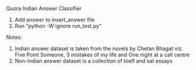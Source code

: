 Quora Indian Answer Classifier <br/>

1. Add answer to insert_answer file <br/>
2. Run "python -W ignore run_test.py" <br/>

Notes:<br/>
1. Indian answer dataset is taken from the novels by Chetan Bhagat viz. Five Point Someone, 3 mistakes of my life and One night at a call centre <br/>
2. Non-Indian answer dataset is a collection of toefl and sat essays <br/>
